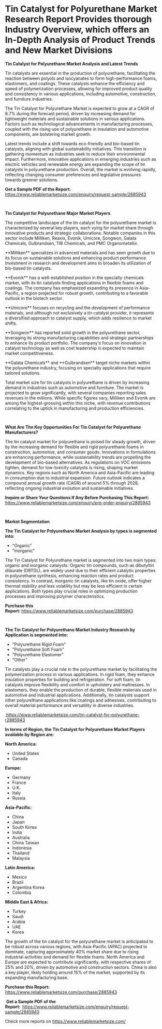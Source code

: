 <p><h1>Tin Catalyst for Polyurethane Market Research Report Provides thorough Industry Overview, which offers an In-Depth Analysis of Product Trends and New Market Divisions</h1></p><p><strong>Tin Catalyst for Polyurethane Market Analysis and Latest Trends</strong></p>
<p><p>Tin catalysts are essential in the production of polyurethane, facilitating the reaction between polyols and isocyanates to form high-performance foams, elastomers, and coatings. These catalysts enhance the efficiency and speed of polymerization processes, allowing for improved product quality and consistency in various applications, including automotive, construction, and furniture industries.</p><p>The Tin Catalyst for Polyurethane Market is expected to grow at a CAGR of 8.7% during the forecast period, driven by increasing demand for lightweight materials and sustainable solutions in various applications. Factors such as technological advancements in manufacturing processes, coupled with the rising use of polyurethane in insulation and automotive components, are bolstering market growth.</p><p>Latest trends include a shift towards eco-friendly and bio-based tin catalysts, aligning with global sustainability initiatives. This transition is gathering momentum as industries seek to reduce their environmental impact. Furthermore, innovative applications in emerging industries such as electric vehicles and renewable energy are expanding the scope of tin catalysts in polyurethane production. Overall, the market is evolving rapidly, reflecting changing consumer preferences and legislative pressures towards greener solutions.</p></p>
<p><strong>Get a Sample PDF of the Report:&nbsp;</strong> <a href="https://www.reliablemarketsize.com/enquiry/request-sample/2885943?utm_campaign=3528&utm_medium=2&utm_source=Github&utm_content=ia&utm_term=13032025&utm_id=tin-catalyst-for-polyurethane">https://www.reliablemarketsize.com/enquiry/request-sample/2885943</a></p>
<p>&nbsp;</p>
<p><strong>Tin Catalyst for Polyurethane Major Market Players</strong></p>
<p><p>The competitive landscape of the tin catalyst for the polyurethane market is characterized by several key players, each vying for market share through innovative products and strategic collaborations. Notable companies in this sector include Milliken, Reaxis, Evonik, Umicore, Songwon, Galata Chemicals, Gulbrandsen, TIB Chemicals, and PMC Organometallix.</p><p>**Milliken** specializes in advanced materials and has seen growth due to its focus on sustainable solutions and enhancing product performance. Investment in research and development aims to broaden its utilization of bio-based tin catalysts.</p><p>**Evonik** has a well-established position in the specialty chemicals market, with its tin catalysts finding applications in flexible foams and coatings. The company has emphasized expanding its presence in Asia-Pacific, a region projected for robust growth, contributing to a favorable outlook in the biotech sector.</p><p>**Umicore** focuses on recycling and the development of performance materials, and although not exclusively a tin catalyst provider, it represents a diversified approach to catalyst supply, which adds resilience to market shifts.</p><p>**Songwon** has reported solid growth in the polyurethane sector, leveraging its strong manufacturing capabilities and strategic partnerships to enhance its product portfolio. The company's focus on innovation in catalyst technology as well as cost leadership is expected to maintain market competitiveness.</p><p>**Galata Chemicals** and **Gulbrandsen** target niche markets within the polyurethane industry, focusing on specialty applications that require tailored solutions.</p><p>Total market size for tin catalysts in polyurethane is driven by increasing demand in industries such as automotive and furniture. The market is projected to grow significantly, with several companies reporting sales revenues in the millions. While specific figures vary, Milliken and Evonik are among the highest-grossing within this niche, with revenue contributions correlating to the uptick in manufacturing and production efficiencies.</p></p>
<p>&nbsp;</p>
<p><strong>What Are The Key Opportunities For Tin Catalyst for Polyurethane Manufacturers?</strong></p>
<p><p>The tin catalyst market for polyurethane is poised for steady growth, driven by the increasing demand for flexible and rigid polyurethane foams in construction, automotive, and consumer goods. Innovations in formulations are enhancing performance, while sustainability trends are propelling the development of bio-based alternatives. As regulations on VOC emissions tighten, demand for low-toxicity catalysts is rising, shaping market dynamics. Key regions such as North America and Asia-Pacific are leading in consumption due to industrial expansion. Future outlook indicates a compound annual growth rate (CAGR) of around 5% through 2028, reflecting ongoing industrial evolution and sustainable initiatives.</p></p>
<p><strong>Inquire or Share Your Questions If Any Before Purchasing This Report:</strong> <a href="https://www.reliablemarketsize.com/enquiry/pre-order-enquiry/2885943?utm_campaign=3528&utm_medium=2&utm_source=Github&utm_content=ia&utm_term=13032025&utm_id=tin-catalyst-for-polyurethane">https://www.reliablemarketsize.com/enquiry/pre-order-enquiry/2885943</a></p>
<p>&nbsp;</p>
<p><strong>Market Segmentation</strong></p>
<p><strong>The Tin Catalyst for Polyurethane Market Analysis by types is segmented into:</strong></p>
<p><ul><li>"Organic"</li><li>"Inorganic"</li></ul></p>
<p><p>The Tin Catalyst for Polyurethane market is segmented into two main types: organic and inorganic catalysts. Organic tin compounds, such as dibutyltin dilaurate (DBTDL), are widely used due to their efficient catalytic properties in polyurethane synthesis, enhancing reaction rates and product consistency. In contrast, inorganic tin catalysts, like tin oxide, offer higher thermal stability and less volatility but may be less efficient in certain applications. Both types play crucial roles in optimizing production processes and improving polymer characteristics.</p></p>
<p><strong>Purchase this Report:&nbsp;</strong><a href="https://www.reliablemarketsize.com/purchase/2885943?utm_campaign=3528&utm_medium=2&utm_source=Github&utm_content=ia&utm_term=13032025&utm_id=tin-catalyst-for-polyurethane">https://www.reliablemarketsize.com/purchase/2885943</a></p>
<p>&nbsp;</p>
<p><strong>The Tin Catalyst for Polyurethane Market Industry Research by Application is segmented into:</strong></p>
<p><ul><li>"Polyurethane Rigid Foam"</li><li>"Polyurethane Soft Foam"</li><li>"Polyurethane Elastomer"</li><li>"Other"</li></ul></p>
<p><p>Tin catalysts play a crucial role in the polyurethane market by facilitating the polymerization process in various applications. In rigid foam, they enhance insulation properties for building and refrigeration. For soft foam, tin catalysts improve flexibility and comfort in upholstery and mattresses. In elastomers, they enable the production of durable, flexible materials used in automotive and industrial applications. Additionally, tin catalysts support other polyurethane applications like coatings and adhesives, contributing to overall material performance and versatility in diverse industries.</p></p>
<p><a href="https://www.reliablemarketsize.com/tin-catalyst-for-polyurethane-r2885943?utm_campaign=3528&utm_medium=2&utm_source=Github&utm_content=ia&utm_term=13032025&utm_id=tin-catalyst-for-polyurethane">&nbsp;https://www.reliablemarketsize.com/tin-catalyst-for-polyurethane-r2885943</a></p>
<p><strong>In terms of Region, the Tin Catalyst for Polyurethane Market Players available by Region are:</strong></p>
<p>
    <p> <strong> North America: </strong>
        <ul>
            <li>United States</li>
            <li>Canada</li>
        </ul>
        </p> 
    <p> <strong> Europe: </strong>
        <ul>
            <li>Germany</li>
            <li>France</li>
            <li>U.K.</li>
            <li>Italy</li>
            <li>Russia</li>
        </ul>
        </p> 
    <p> <strong> Asia-Pacific: </strong>
        <ul>
            <li>China</li>
            <li>Japan</li>
            <li>South Korea</li>
            <li>India</li>
            <li>Australia</li>
            <li>China Taiwan</li>
            <li>Indonesia</li>
            <li>Thailand</li>
            <li>Malaysia</li>
        </ul>
        </p> 
    <p> <strong> Latin America: </strong>
        <ul>
            <li>Mexico</li>
            <li>Brazil</li>
            <li>Argentina Korea</li>
            <li>Colombia</li>
        </ul>
        </p> 
    <p> <strong> Middle East & Africa: </strong>
        <ul>
            <li>Turkey</li>
            <li>Saudi</li>
            <li>Arabia</li>
            <li>UAE</li>
            <li>Korea</li>
        </ul>
    </p>
    </p>
<p><p>The growth of the tin catalyst for the polyurethane market is anticipated to be robust across various regions, with Asia-Pacific (APAC) projected to dominate, capturing approximately 40% market share due to rising industrial activities and demand for flexible foams. North America and Europe are expected to contribute significantly, with respective shares of 25% and 20%, driven by automotive and construction sectors. China is also a key player, likely holding around 15% of the market, supported by its expanding manufacturing base.</p></p>
<p><strong>Purchase this Report: </strong><a href="https://www.reliablemarketsize.com/purchase/2885943?utm_campaign=3528&utm_medium=2&utm_source=Github&utm_content=ia&utm_term=13032025&utm_id=tin-catalyst-for-polyurethane">https://www.reliablemarketsize.com/purchase/2885943</a></p>
<p>&nbsp;<strong>Get a Sample PDF of the Report:&nbsp;&nbsp;</strong><a href="https://www.reliablemarketsize.com/enquiry/request-sample/2885943?utm_campaign=3528&utm_medium=2&utm_source=Github&utm_content=ia&utm_term=13032025&utm_id=tin-catalyst-for-polyurethane">https://www.reliablemarketsize.com/enquiry/request-sample/2885943</a></p>
<p><strong></strong></p>
<p>Check more reports on <a href="https://www.reliablemarketsize.com/?utm_campaign=3528&utm_medium=2&utm_source=Github&utm_content=ia&utm_term=13032025&utm_id=tin-catalyst-for-polyurethane">https://www.reliablemarketsize.com/</a></p>